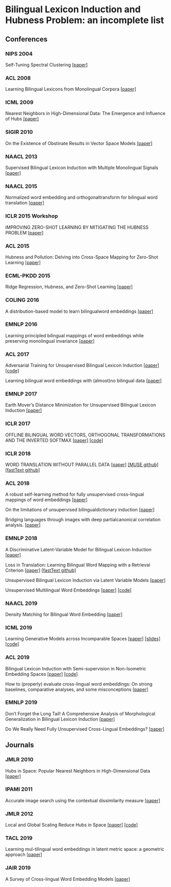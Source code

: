 # Bilingual Lexicon Induction and Hubness Problem: an incomplete list

## Conferences

### NIPS 2004
Self-Tuning Spectral Clustering
[[paper]](https://papers.nips.cc/paper/2619-self-tuning-spectral-clustering.pdf)
### ACL 2008
Learning Bilingual Lexicons from Monolingual Corpora 
[[paper]](https://pdfs.semanticscholar.org/3709/b6cb2ed14c04b60e38d5f75e89c41317e93d.pdf)

### ICML 2009
Nearest Neighbors in High-Dimensional Data: The Emergence and Influence of Hubs
[[paper]](https://icml.cc/Conferences/2009/papers/360.pdf)

### SIGIR 2010
On the Existence of Obstinate Results in Vector Space Models
[[paper]](http://delivery.acm.org/10.1145/1840000/1835482/p186-radovanovic.pdf?ip=129.97.124.21&id=1835482&acc=ACTIVE%20SERVICE&key=FD0067F557510FFB%2E9219CF56F73DCF78%2E4D4702B0C3E38B35%2E4D4702B0C3E38B35&__acm__=1555811799_295ca5e0b38c9269cece5ec288cfedb4)

### NAACL 2013
Supervised Bilingual Lexicon Induction with Multiple Monolingual Signals
[[paper]](https://www.aclweb.org/anthology/N13-1056)

### NAACL 2015
Normalized word embedding and orthogonaltransform for bilingual word translation
[[paper]](https://www.aclweb.org/anthology/N15-1104.pdf)

### ICLR 2015 Workshop
IMPROVING ZERO-SHOT LEARNING BY MITIGATING THE HUBNESS PROBLEM
[[paper]](https://arxiv.org/pdf/1412.6568.pdf)

### ACL 2015
Hubness and Pollution: Delving into Cross-Space Mapping for Zero-Shot Learning
[[paper]](https://www.aclweb.org/anthology/P15-1027)

### ECML-PKDD 2015
Ridge Regression, Hubness, and Zero-Shot Learning
[[paper]](https://arxiv.org/pdf/1507.00825.pdf)

### COLING 2016
A distribution-based model to learn bilingualword embeddings
[[paper]](https://www.aclweb.org/anthology/C16-1171.pdf)

### EMNLP 2016
Learning principled bilingual mappings of word embeddings while preserving monolingual invariance
[[paper]](https://www.aclweb.org/anthology/D16-1250.pdf)

### ACL 2017
Adversarial Training for Unsupervised Bilingual Lexicon Induction
[[paper]](http://nlp.csai.tsinghua.edu.cn/~ly/papers/acl2017_zm.pdf)
[[code]](https://github.com/THUNLP-MT/UBiLexAT)

Learning bilingual word embeddings with (almost)no bilingual data
[[paper]](https://www.aclweb.org/anthology/P17-1042.pdf)

### EMNLP 2017
Earth Mover’s Distance Minimization for Unsupervised Bilingual Lexicon Induction
[[paper]](https://www.aclweb.org/anthology/D17-1207.pdf)

### ICLR 2017
OFFLINE BILINGUAL WORD VECTORS, ORTHOGONAL TRANSFORMATIONS AND THE INVERTED SOFTMAX
[[paper]](https://arxiv.org/pdf/1702.03859.pdf)
[[code]](https://github.com/Babylonpartners/fastText_multilingual)

### ICLR 2018
WORD TRANSLATION WITHOUT PARALLEL DATA
[[paper]](https://arxiv.org/pdf/1710.04087.pdf)
[[MUSE github]](https://github.com/facebookresearch/MUSE)
[[fastText github]](https://github.com/facebookresearch/fastText/tree/master/alignment)

### ACL 2018
A robust self-learning method for fully unsupervised cross-lingual mappings of word embeddings
[[paper]](https://www.aclweb.org/anthology/P18-1073.pdf)

On the limitations of unsupervised bilingualdictionary induction
[[paper]](https://www.aclweb.org/anthology/P18-1072.pdf)

Bridging languages through images with deep partialcanonical correlation analysis.
[[paper]](https://www.aclweb.org/anthology/P18-1084.pdf)

### EMNLP 2018
A Discriminative Latent-Variable Model for Bilingual Lexicon Induction 
[[paper]](https://arxiv.org/pdf/1808.09334.pdf)

Loss in Translation: Learning Bilingual Word Mapping with a Retrieval Criterion 
[[paper]](https://arxiv.org/pdf/1804.07745.pdf)
[[fastText github]](https://github.com/facebookresearch/fastText/tree/master/alignment)

Unsupervised Bilingual Lexicon Induction via Latent Variable Models
[[paper]](https://www.aclweb.org/anthology/D18-1062)

Unsupervised Multilingual Word Embeddings
[[paper]](https://www.aclweb.org/anthology/D18-1024.pdf)
[[code]](https://github.com/ccsasuke/umwe)

### NAACL 2019
Density Matching for Bilingual Word Embedding
[[paper]](https://arxiv.org/pdf/1904.02343.pdf)

### ICML 2019
Learning Generative Models across Incomparable Spaces
[[paper]](https://arxiv.org/pdf/1905.05461.pdf)
[[slides]](https://icml.cc/media/Slides/icml/2019/102(12-16-00)-12-16-25-4501-learning_genera.pdf)
[[code]](https://github.com/bunnech/gw_gan)

### ACL 2019
Bilingual Lexicon Induction with Semi-supervision in Non-Isometric Embedding Spaces
[[paper]](https://www.aclweb.org/anthology/P19-1018.pdf)
[[code]](https://github.com/joelmoniz/BLISS)

How to (properly) evaluate cross-lingual word embeddings: On strong baselines, comparative analyses, and some misconceptions
[[paper]](https://www.aclweb.org/anthology/P19-1070.pdf)

### EMNLP 2019
Don’t Forget the Long Tail! A Comprehensive Analysis of Morphological Generalization in Bilingual Lexicon Induction
[[paper]](https://www.aclweb.org/anthology/D19-1090.pdf)

Do We Really Need Fully Unsupervised Cross-Lingual Embeddings?
[[paper]](https://www.aclweb.org/anthology/D19-1449.pdf)

## Journals

### JMLR 2010
Hubs in Space: Popular Nearest Neighbors in High-Dimensional Data
[[paper]](http://www.jmlr.org/papers/volume11/radovanovic10a/radovanovic10a.pdf)

### IPAMI 2011
Accurate image search using the contextual dissimilarity measure
[[paper]](https://hal.inria.fr/inria-00439311v3/document)

### JMLR 2012
Local and Global Scaling Reduce Hubs in Space
[[paper]](http://www.jmlr.org/papers/volume13/schnitzer12a/schnitzer12a.pdf)
[[code]](https://github.com/OFAI/hub-toolbox-python3)

### TACL 2019
Learning mul-tilingual word embeddings in latent metric space:  a geometric approach
[[paper]](https://www.aclweb.org/anthology/Q19-1007.pdf)

### JAIR 2019
A Survey of Cross-lingual Word Embedding Models
[[paper]](https://arxiv.org/pdf/1706.04902.pdf)
